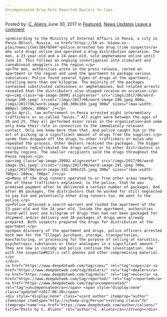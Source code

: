 ```yaml
---
Uncompensated Drug Mule Reported Dealers to Cops
---
```

<article class="post-listing post-20984 post type-post status-publish format-standard has-post-thumbnail hentry  tag-cops tag-dealers tag-mule tag-reported tag-uncompensated">
    <div class="post-inner">
        <span>Posted by: <a href="https://www.deepdotweb.com/author/caliens/" title="">C. Aliens </a></span>
    <span>June 30, 2017</span>
    <span>in <a href="https://www.deepdotweb.com/category/deepdot-news/" rel="category tag">Featured</a>, <a href="https://www.deepdotweb.com/category/news-updates/" rel="category tag">News Updates</a></span>
    <span><a href="https://www.deepdotweb.com/2017/06/30/uncompensated-drug-mule-reported-dealers-cops/#respond">Leave a comment</a></span>
    </p>
    <div class="clear"></div>
    
    <p>According to the Ministry of Internal Affairs in Penza, a city in Penza Oblast, Russia, <a href="https://58.xn--b1aew.xn--p1ai/news/item/10470504">police arrested two drug crime suspects</a> who sold drugs online and operated a drug distribution operation. The men, a 23-year-old and a 24-year-old, sold amphetamine online until June 13. This follows an ongoing investigation into stimulant and cannabinoid smugglers in the region.</p>
    <p>The men, authorities wrote in the press release, rented an apartment in the region and used the apartment to package various substances. Police found several types of drugs at the apartment, totalling more than one kilogram. The majority of the packages contained substituted cathinones or amphetamines, but related arrests revealed that the distributors also shipped cocaine on occasion.</p>
    <p><img class="wp-image-20991 aligncenter" src="/imgs/2017/06/word-image-190.jpeg" srcset="/imgs/2017/06/word-image-190.jpeg 800w, /imgs/2017/06/word-image-190-300x169.jpeg 300w" sizes="(max-width: 800px) 100vw, 800px" /></p>
    <p>In April, law enforcement in Penza arrested eight intermediary traffickers or so-called “mules.” All eight were between the ages of 20 and 25. They all performed minor roles in the organization—and some only knew their role in connection to the immediately relevant contact. Only one knew more than that. And police caught him in the act of picking up a significant amount of drugs from the supplier.</p>
    <p>He then dropped off the drugs to other traffickers or mules who repeated the process. Other dealers received the packages. The bigger recipients redistributed the drugs online or to other distributors in nearby regions. The smaller recipients sold the drugs throughout the Penza region.</p>
    <p><img class="wp-image-20992 aligncenter" src="/imgs/2017/06/word-image-191.jpeg" srcset="/imgs/2017/06/word-image-191.jpeg 700w, /imgs/2017/06/word-image-191-300x225.jpeg 300w" sizes="(max-width: 700px) 100vw, 700px" /></p>
    <p>Many of the drug runners operated to or from other areas nearby. One of these traffickers explained, to the police, that he was promised payment after he delivered a certain number of packages. And after 80 packages, the distributors that he worked for still neglected to pay him and potentially other drug runners too. He went to the police.</p>
    <p>Police obtained a search warrant and raided the apartment of the 23-year-old and the 24-year-old. Inside the apartment, authorities found well over one kilogram of drugs that had not been packaged for shipment and/or delivery and 30 packages of drugs were already prepared. Both suspects prepared the drugs for distribution at the apartment.</p>
    <p>Upon discovery of the apartment and drugs, police officers arrested both men for the “Illegal purchase, storage, transportation, manufacturing, or processing for the purpose of selling of narcotics, psychotropic substances or their analogues in a significant amount.” They are now in custody and police continue the investigation, now with the suspect&#8217;s cell phones and other compromising material.</p>
    </div>
    <a href="https://www.deepdotweb.com/tag/cops/" rel="tag">cops</a> <a href="https://www.deepdotweb.com/tag/dealers/" rel="tag">dealers</a>  <a href="https://www.deepdotweb.com/tag/mule/" rel="tag">mule</a> <a href="https://www.deepdotweb.com/tag/reported/" rel="tag">reported</a> <a href="https://www.deepdotweb.com/tag/uncompensated/" rel="tag">uncompensated</a></span> <span style="display:none" class="updated">2017-06-30</span>
    <div style="display:none" class="vcard author" itemprop="author" itemscope itemtype="http://schema.org/Person"><strong class="fn" itemprop="name"><a href="https://www.deepdotweb.com/author/caliens/" title="Posts by C. Aliens" rel="author">C. Aliens</a></strong></div>
    
